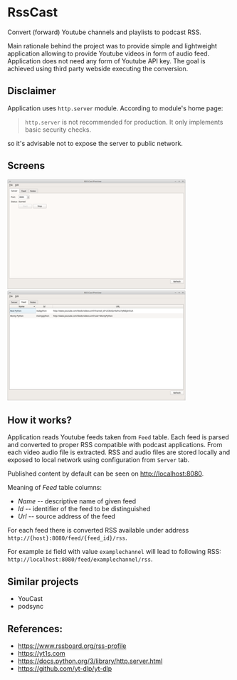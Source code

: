 # RssCast

Convert (forward) Youtube channels and playlists to podcast RSS.

Main rationale behind the project was to provide simple and lightweight application allowing to
provide Youtube videos in form of audio feed. Application does not need any form of Youtube API key.
The goal is achieved using third party webside executing the conversion. 


## Disclaimer

Application uses `http.server` module. According to module's home page:
 
> `http.server` is not recommended for production. It only implements basic security checks.

so it's advisable not to expose the server to public network.


## Screens

[![Server tab](doc/mainwindow-server-small.png "Server tab")](doc/mainwindow-server-big.png)
[![Feed tab](doc/mainwindow-feed-small.png "Feed tab")](doc/mainwindow-feed-big.png)


## How it works?

Application reads Youtube feeds taken from `Feed` table. Each feed is parsed and converted to proper RSS 
compatible with podcast applications. From each video audio file is extracted. RSS and audio files are 
stored locally and exposed to local network using configuration from `Server` tab.

Published content by default can be seen on [http://localhost:8080](http://localhost:8080). 

Meaning of _Feed_ table columns:
- _Name_ -- descriptive name of given feed
- _Id_ -- identifier of the feed to be distinguished
- _Url_ -- source address of the feed

For each feed there is converted RSS available under address `http://{host}:8080/feed/{feed_id}/rss`.

For example `Id` field with value `examplechannel` will lead to following RSS: `http://localhost:8080/feed/examplechannel/rss`. 


## Similar projects

- YouCast
- podsync


## References:

- https://www.rssboard.org/rss-profile
- https://yt1s.com
- https://docs.python.org/3/library/http.server.html
- https://github.com/yt-dlp/yt-dlp
